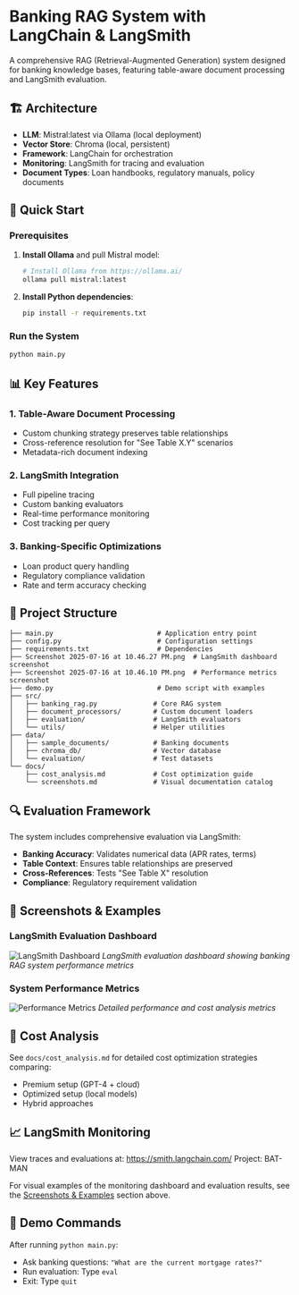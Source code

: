 # Banking RAG System with LangChain & LangSmith

A comprehensive RAG (Retrieval-Augmented Generation) system designed for banking knowledge bases, featuring table-aware document processing and LangSmith evaluation.

## 🏗️ Architecture

- **LLM**: Mistral:latest via Ollama (local deployment)
- **Vector Store**: Chroma (local, persistent)
- **Framework**: LangChain for orchestration
- **Monitoring**: LangSmith for tracing and evaluation
- **Document Types**: Loan handbooks, regulatory manuals, policy documents

## 🚀 Quick Start

### Prerequisites

1. **Install Ollama** and pull Mistral model:
   ```bash
   # Install Ollama from https://ollama.ai/
   ollama pull mistral:latest
   ```

2. **Install Python dependencies**:
   ```bash
   pip install -r requirements.txt
   ```

### Run the System

```bash
python main.py
```

## 📊 Key Features

### 1. Table-Aware Document Processing
- Custom chunking strategy preserves table relationships
- Cross-reference resolution for "See Table X.Y" scenarios
- Metadata-rich document indexing

### 2. LangSmith Integration
- Full pipeline tracing
- Custom banking evaluators
- Real-time performance monitoring
- Cost tracking per query

### 3. Banking-Specific Optimizations
- Loan product query handling
- Regulatory compliance validation
- Rate and term accuracy checking

## 📁 Project Structure

```
├── main.py                          # Application entry point
├── config.py                        # Configuration settings
├── requirements.txt                 # Dependencies
├── Screenshot 2025-07-16 at 10.46.27 PM.png  # LangSmith dashboard screenshot
├── Screenshot 2025-07-16 at 10.46.10 PM.png  # Performance metrics screenshot
├── demo.py                          # Demo script with examples
├── src/
│   ├── banking_rag.py              # Core RAG system
│   ├── document_processors/        # Custom document loaders
│   ├── evaluation/                 # LangSmith evaluators
│   └── utils/                      # Helper utilities
├── data/
│   ├── sample_documents/           # Banking documents
│   ├── chroma_db/                  # Vector database
│   └── evaluation/                 # Test datasets
└── docs/
    ├── cost_analysis.md            # Cost optimization guide
    └── screenshots.md              # Visual documentation catalog
```

## 🔍 Evaluation Framework

The system includes comprehensive evaluation via LangSmith:

- **Banking Accuracy**: Validates numerical data (APR rates, terms)
- **Table Context**: Ensures table relationships are preserved
- **Cross-References**: Tests "See Table X" resolution
- **Compliance**: Regulatory requirement validation

## 📸 Screenshots & Examples

### LangSmith Evaluation Dashboard
![LangSmith Dashboard](Screenshot%202025-07-16%20at%2010.46.27%20PM.png)
*LangSmith evaluation dashboard showing banking RAG system performance metrics*

### System Performance Metrics  
![Performance Metrics](Screenshot%202025-07-16%20at%2010.46.10%20PM.png)
*Detailed performance and cost analysis metrics*

## 🎯 Cost Analysis

See `docs/cost_analysis.md` for detailed cost optimization strategies comparing:
- Premium setup (GPT-4 + cloud)
- Optimized setup (local models)
- Hybrid approaches

## 📈 LangSmith Monitoring

View traces and evaluations at: https://smith.langchain.com/
Project: BAT-MAN 

For visual examples of the monitoring dashboard and evaluation results, see the [Screenshots & Examples](#📸-screenshots--examples) section above.

## 🎯 Demo Commands

After running `python main.py`:

- Ask banking questions: `"What are the current mortgage rates?"`
- Run evaluation: Type `eval`
- Exit: Type `quit` 